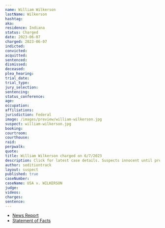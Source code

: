 ```yaml
---
name: William Wilkerson
lastName: Wilkerson
hashtag: 
aka:
residence: Indiana
status: Charged
date: 2023-06-07
charged: 2023-06-07
indicted:
convicted:
acquitted:
sentenced:
dismissed:
deceased:
plea_hearing:
trial_date:
trial_type:
jury_selection:
sentencing:
status_conference:
age:
occupation:
affiliations:
jurisdiction: Federal
image: /images/preview/william-wilkerson.jpg
suspect: william-wilkerson.jpg
booking:
courtroom:
courthouse:
raid:
perpwalk:
quote:
title: William Wilkerson charged on 6/7/2023
description: Click for latest case details. Suspects innocent until proven guilty.
author: seditiontrack
layout: suspect
published: true
caseNumber: 
caseName: USA v. WILKERSON
judge:
videos:
charges:
sentence:
---
```

- [News Report](https://www.wusa9.com/article/news/national/capitol-riots/metal-sale-leads-to-arrest-of-indiana-man-on-jan-6-charges-william-lance-wilkerson-bloomington-scrapyard-misdemeanor-baked-alaska/65-f7151500-53bc-4df1-8e4b-3dc0bbbc16c1)
- [Statement of Facts](https://storage.courtlistener.com/recap/gov.uscourts.dcd.256244/gov.uscourts.dcd.256244.1.1.pdf)
